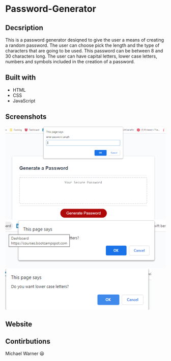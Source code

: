 # Password-Generator

## Decsription

This is a password generator desiqned to give the user a means of creating a random password. The user can choose pick the length and the type of characters that are going to be used. This password can be between 8 and 30 characters long. The user can have capital letters, lower case letters, numbers and symbols included in the creation of a password.

## Built with

- HTML
- CSS
- JavaScript

## Screenshots
![password 1](https://github.com/mikeysoar/Password-Generator/blob/main/assets/images/password%201.PNG)
![password 2](https://github.com/mikeysoar/Password-Generator/blob/main/assets/images/password%202.PNG)
![password 3](https://github.com/mikeysoar/Password-Generator/blob/main/assets/images/password%203.PNG)



## Website


## Contirbutions

Michael Warner :smiley:
